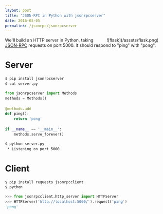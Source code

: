 ```yaml
---
layout: post
title: "JSON-RPC in Python with jsonrpcserver"
date: 2016-08-05
permalink: /jsonrpc/jsonrpcserver
---
```

<div style="float: right" markdown="1">
![flask](/assets/flask.png)
</div>

We'll build an HTTP server in Python, taking
[JSON-RPC](http://www.jsonrpc.org/) requests on port 5000. It should respond to
"ping" with "pong".

Server
======

```sh
$ pip install jsonrpcserver
$ cat server.py
```
```python
from jsonrpcserver import Methods
methods = Methods()

@methods.add
def ping():
    return 'pong'

if __name__ == '__main__':
    methods.serve_forever()
```
```sh
$ python server.py
 * Listening on port 5000
```

Client
======

```sh
$ pip install requests jsonrpcclient
$ python
```
```python
>>> from jsonrpcclient.http_server import HTTPServer
>>> HTTPServer('http://localhost:5000/').request('ping')
'pong'
```
